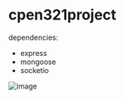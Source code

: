 # cpen321project

dependencies:
- express
- mongoose
- socketio

![image](https://user-images.githubusercontent.com/44221438/177019703-ceb6f5b6-9bdf-47bc-a176-47a7b9315f8a.png)
